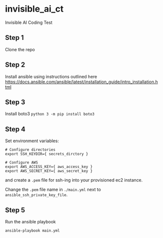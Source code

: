 # invisible_ai_ct
Invisible AI Coding Test

## Step 1
Clone the repo

## Step 2
Install ansible using instructions outlined here https://docs.ansible.com/ansible/latest/installation_guide/intro_installation.html

## Step 3
Install boto3
```python 3 -m pip install boto3```

## Step 4
Set environment variables:
```
# Configure directories
export SSH_KEYDIR={ secrets_dirctory }

# Configure AWS
export AWS_ACCESS_KEY={ aws_access_key }
export AWS_SECRET_KEY={ aws_secret_key }
```
and create a `.pem` file for ssh-ing into your provisioned ec2 instance.

Change the `.pem` file name in `./main.yml` next to `ansible_ssh_private_key_file`.

## Step 5
Run the ansible playbook
```
ansible-playbook main.yml
```